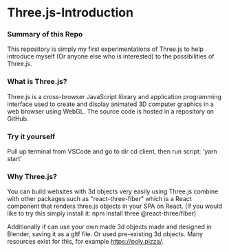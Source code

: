 # Three.js-Introduction

### Summary of this Repo
This repository is simply my first experimentations of Three.js to help introduce myself (Or anyone else who is interested) to the possibilities of Three.js.

### What is Three.js?
Three.js is a cross-browser JavaScript library and application programming interface used to create and display animated 3D computer graphics in a web browser using WebGL. The source code is hosted in a repository on GitHub.

### Try it yourself

Pull up terminal from VSCode and go to dir cd client, then run script: 'yarn start'

### Why Three.js?

You can build websites with 3d objects very easily using Three.js combine with other packages such as "react-three-fiber" which is a React component that renders three.js objects in your SPA on React. (If you would like to try this simply install it: npm install three @react-three/fiber)

Additionally if can use your own made 3d objects made and designed in Blender, saving it as a gltf file. Or used pre-existing 3d objects. Many resources exist for this, for example https://poly.pizza/.